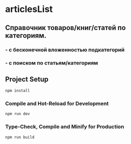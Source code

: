 # articlesList

## Справочник товаров/книг/статей по категориям. 
### - с бесконечной вложенностью подкатегорий
### - с поиском по статьям/категориям

## Project Setup

```sh
npm install
```

### Compile and Hot-Reload for Development

```sh
npm run dev
```

### Type-Check, Compile and Minify for Production

```sh
npm run build
```
